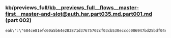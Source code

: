 ### kb/previews_full/kb__previews_full__flows__master-first__master-and-slot@auth.har.part035.md.part001.md (part 002)

```md
eak\":\"684ce81efc60a5b64e283871d37675702cf03cb530ecccc006947bd25bdf04ee\",\"strong\":\"acfb272d
```

```
